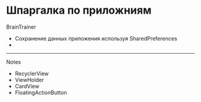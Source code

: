 Шпаргалка по приложниям
===============================


BrainTrainer
* Сохранение данных приложения используя SharedPreferences
* 
******************************************************

 Notes
* RecyclerView 
* ViewHolder
* CardView 
* FloatingActionButton
